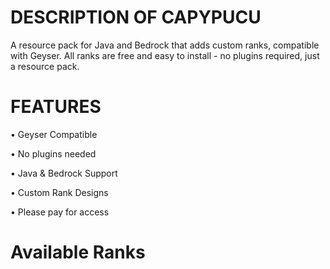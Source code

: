 # DESCRIPTION OF CAPYPUCU 
A resource pack for Java and Bedrock that adds custom ranks, compatible with Geyser. All ranks are free and easy to install - no plugins required, just a resource pack.

# FEATURES 
• Geyser Compatible

• No plugins needed

• Java & Bedrock Support

• Custom Rank Designs

• Please pay for access 

# Available Ranks
